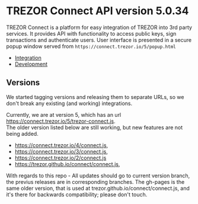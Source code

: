 # TREZOR Connect API version 5.0.34

TREZOR Connect is a platform for easy integration of TREZOR into 3rd party services. It provides API with functionality to access public keys, sign transactions and authenticate users. User interface is presented in a secure popup window served from `https://connect.trezor.io/5/popup.html`

* [Integration](docs/index.md)
* [Development](https://wiki.trezor.io/Developers_guide:Trezor_Connect_API)


## Versions
We started tagging versions and releasing them to separate URLs, so we don't break any existing (and working) integrations.

Currently, we are at version 5, which has an url https://connect.trezor.io/5/trezor-connect.js.
<br> 
The older version listed below are still working, but new features are not being added.
* https://connect.trezor.io/4/connect.js, 
* https://connect.trezor.io/3/connect.js, 
* https://connect.trezor.io/2/connect.js 
* https://trezor.github.io/connect/connect.js, 

With regards to this repo - All updates should go to current version branch, the previus releases are in corresponding branches. The gh-pages is the same older version, that is used at trezor.github.io/connect/connect.js, and it's there for backwards compatibility; please don't touch.
